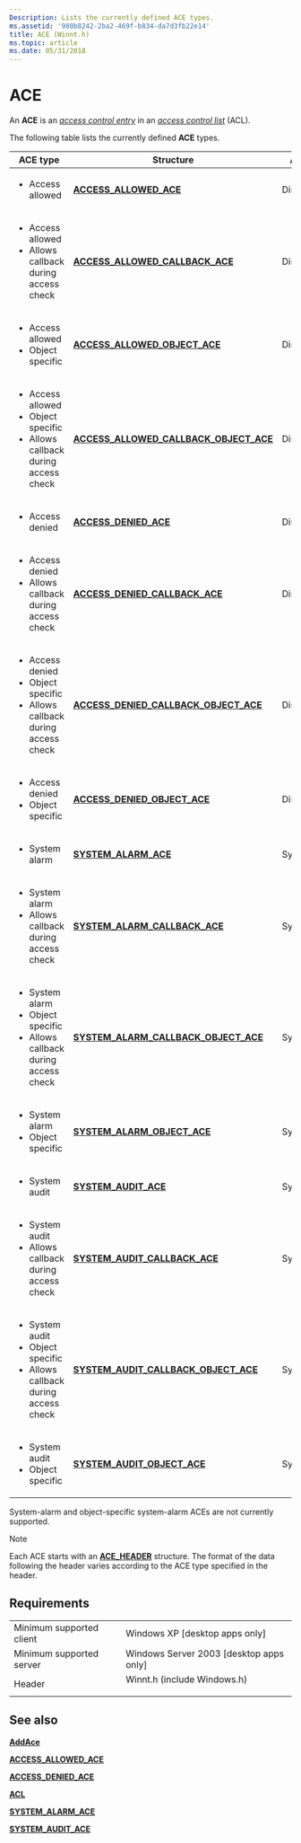 ```yaml
---
Description: Lists the currently defined ACE types.
ms.assetid: '980b8242-2ba2-469f-b834-da7d3fb22e14'
title: ACE (Winnt.h)
ms.topic: article
ms.date: 05/31/2018
---
```


# ACE

An **ACE** is an [*access control entry*](/windows/desktop/SecGloss/a-gly) in an [*access control list*](/windows/desktop/SecGloss/a-gly) (ACL).

The following table lists the currently defined **ACE** types.



<table>
<colgroup>
<col style="width: 33%" />
<col style="width: 33%" />
<col style="width: 33%" />
</colgroup>
<thead>
<tr class="header">
<th>ACE type</th>
<th>Structure</th>
<th>ACL type</th>
</tr>
</thead>
<tbody>
<tr class="odd">
<td><ul>
<li>Access allowed</li>
</ul></td>
<td><a href="/windows/desktop/api/Winnt/ns-winnt-access_allowed_ace"><strong>ACCESS_ALLOWED_ACE</strong></a></td>
<td>Discretionary</td>
</tr>
<tr class="even">
<td><ul>
<li>Access allowed</li>
<li>Allows callback during access check</li>
</ul></td>
<td><a href="/windows/desktop/api/Winnt/ns-winnt-access_allowed_callback_ace"><strong>ACCESS_ALLOWED_CALLBACK_ACE</strong></a></td>
<td>Discretionary</td>
</tr>
<tr class="odd">
<td><ul>
<li>Access allowed</li>
<li>Object specific</li>
</ul></td>
<td><a href="/windows/desktop/api/Winnt/ns-winnt-access_allowed_object_ace"><strong>ACCESS_ALLOWED_OBJECT_ACE</strong></a></td>
<td>Discretionary</td>
</tr>
<tr class="even">
<td><ul>
<li>Access allowed</li>
<li>Object specific</li>
<li>Allows callback during access check</li>
</ul></td>
<td><a href="/windows/desktop/api/Winnt/ns-winnt-access_allowed_callback_object_ace"><strong>ACCESS_ALLOWED_CALLBACK_OBJECT_ACE</strong></a></td>
<td>Discretionary</td>
</tr>
<tr class="odd">
<td><ul>
<li>Access denied</li>
</ul></td>
<td><a href="/windows/desktop/api/Winnt/ns-winnt-access_denied_ace"><strong>ACCESS_DENIED_ACE</strong></a></td>
<td>Discretionary</td>
</tr>
<tr class="even">
<td><ul>
<li>Access denied</li>
<li>Allows callback during access check</li>
</ul></td>
<td><a href="/windows/desktop/api/Winnt/ns-winnt-access_denied_callback_ace"><strong>ACCESS_DENIED_CALLBACK_ACE</strong></a></td>
<td>Discretionary</td>
</tr>
<tr class="odd">
<td><ul>
<li>Access denied</li>
<li>Object specific</li>
<li>Allows callback during access check</li>
</ul></td>
<td><a href="/windows/desktop/api/Winnt/ns-winnt-access_denied_callback_object_ace"><strong>ACCESS_DENIED_CALLBACK_OBJECT_ACE</strong></a></td>
<td>Discretionary</td>
</tr>
<tr class="even">
<td><ul>
<li>Access denied</li>
<li>Object specific</li>
</ul></td>
<td><a href="/windows/desktop/api/Winnt/ns-winnt-access_denied_object_ace"><strong>ACCESS_DENIED_OBJECT_ACE</strong></a></td>
<td>Discretionary</td>
</tr>
<tr class="odd">
<td><ul>
<li>System alarm</li>
</ul></td>
<td><a href="/windows/desktop/api/Winnt/ns-winnt-system_alarm_ace"><strong>SYSTEM_ALARM_ACE</strong></a></td>
<td>System</td>
</tr>
<tr class="even">
<td><ul>
<li>System alarm</li>
<li>Allows callback during access check</li>
</ul></td>
<td><a href="/windows/desktop/api/Winnt/ns-winnt-system_alarm_callback_ace"><strong>SYSTEM_ALARM_CALLBACK_ACE</strong></a></td>
<td>System</td>
</tr>
<tr class="odd">
<td><ul>
<li>System alarm</li>
<li>Object specific</li>
<li>Allows callback during access check</li>
</ul></td>
<td><a href="/windows/desktop/api/Winnt/ns-winnt-system_alarm_callback_object_ace"><strong>SYSTEM_ALARM_CALLBACK_OBJECT_ACE</strong></a></td>
<td>System</td>
</tr>
<tr class="even">
<td><ul>
<li>System alarm</li>
<li>Object specific</li>
</ul></td>
<td><a href="https://docs.microsoft.com/windows/desktop/api/winnt/ns-winnt-system_alarm_object_ace"><strong>SYSTEM_ALARM_OBJECT_ACE</strong></a></td>
<td>System</td>
</tr>
<tr class="odd">
<td><ul>
<li>System audit</li>
</ul></td>
<td><a href="/windows/desktop/api/Winnt/ns-winnt-system_audit_ace"><strong>SYSTEM_AUDIT_ACE</strong></a></td>
<td>System</td>
</tr>
<tr class="even">
<td><ul>
<li>System audit</li>
<li>Allows callback during access check</li>
</ul></td>
<td><a href="/windows/desktop/api/Winnt/ns-winnt-system_audit_callback_ace"><strong>SYSTEM_AUDIT_CALLBACK_ACE</strong></a></td>
<td>System</td>
</tr>
<tr class="odd">
<td><ul>
<li>System audit</li>
<li>Object specific</li>
<li>Allows callback during access check</li>
</ul></td>
<td><a href="/windows/desktop/api/Winnt/ns-winnt-system_audit_callback_object_ace"><strong>SYSTEM_AUDIT_CALLBACK_OBJECT_ACE</strong></a></td>
<td>System</td>
</tr>
<tr class="even">
<td><ul>
<li>System audit</li>
<li>Object specific</li>
</ul></td>
<td><a href="/windows/desktop/api/Winnt/ns-winnt-system_alarm_object_ace"><strong>SYSTEM_AUDIT_OBJECT_ACE</strong></a></td>
<td>System</td>
</tr>
</tbody>
</table>



 

System-alarm and object-specific system-alarm ACEs are not currently supported.

> [!Note]  
> Each ACE starts with an [**ACE\_HEADER**](/windows/desktop/api/Winnt/ns-winnt-ace_header) structure. The format of the data following the header varies according to the ACE type specified in the header.

 

## Requirements



|                                     |                                                                                                        |
|-------------------------------------|--------------------------------------------------------------------------------------------------------|
| Minimum supported client<br/> | Windows XP \[desktop apps only\]<br/>                                                            |
| Minimum supported server<br/> | Windows Server 2003 \[desktop apps only\]<br/>                                                   |
| Header<br/>                   | <dl> <dt>Winnt.h (include Windows.h)</dt> </dl> |



## See also

<dl> <dt>

[**AddAce**](/windows/win32/api/securitybaseapi/nf-securitybaseapi-addace)
</dt> <dt>

[**ACCESS\_ALLOWED\_ACE**](/windows/desktop/api/Winnt/ns-winnt-access_allowed_ace)
</dt> <dt>

[**ACCESS\_DENIED\_ACE**](/windows/desktop/api/Winnt/ns-winnt-access_denied_ace)
</dt> <dt>

[**ACL**](/windows/desktop/api/Winnt/ns-winnt-acl)
</dt> <dt>

[**SYSTEM\_ALARM\_ACE**](/windows/desktop/api/Winnt/ns-winnt-system_alarm_object_ace)
</dt> <dt>

[**SYSTEM\_AUDIT\_ACE**](/windows/desktop/api/Winnt/ns-winnt-system_audit_ace)
</dt> </dl>

 

